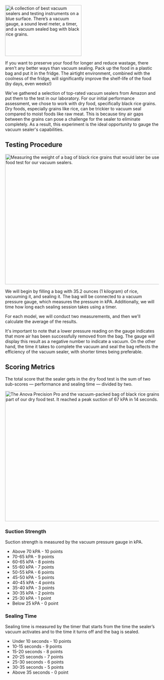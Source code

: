 <img src="https://cdn.healthykitchen101.com/reviews/images/vacuum-sealers/dry-food-test-cloxsyj6e000afi88fbsm95df.jpg" alt="A collection of best vacuum sealers and testing instruments on a blue surface. There’s a vacuum gauge, a sound level meter, a timer, and a vacuum sealed bag with black rice grains." width="250" height="167">

If you want to preserve your food for longer and reduce wastage, there aren’t any better ways than vacuum sealing. Pack up the food in a plastic bag and put it in the fridge. The airtight environment, combined with the coolness of the fridge, will significantly improve the shelf-life of the food (by days, even weeks!)

We've gathered a selection of top-rated vacuum sealers from Amazon and put them to the test in our laboratory. For our initial performance assessment, we chose to work with dry food, specifically black rice grains. Dry foods, especially grains like rice, can be trickier to vacuum seal compared to moist foods like raw meat. This is because tiny air gaps between the grains can pose a challenge for the sealer to eliminate completely. As a result, this experiment is the ideal opportunity to gauge the vacuum sealer's capabilities.

Testing Procedure
-----------------

<img src="https://cdn.healthykitchen101.com/reviews/images/vacuum-sealers/weighing-black-rice-for-dry-food-test-clp0qcnhl0000vo88cp95ateh.jpg" alt="Measuring the weight of a bag of black rice grains that would later be used as part of the dry food test for our vacuum sealers." width="640" height="427">

We will begin by filling a bag with 35.2 ounces (1 kilogram) of rice, vacuuming it, and sealing it. The bag will be connected to a vacuum pressure gauge, which measures the pressure in kPA. Additionally, we will time how long each sealing session takes using a timer.

For each model, we will conduct two measurements, and then we'll calculate the average of the results.

It's important to note that a lower pressure reading on the gauge indicates that more air has been successfully removed from the bag. The gauge will display this result as a negative number to indicate a vacuum. On the other hand, the time it takes to complete the vacuum and seal the bag reflects the efficiency of the vacuum sealer, with shorter times being preferable.

Scoring Metrics
---------------

The total score that the sealer gets in the dry food test is the sum of two sub-scores — performance and sealing time — divided by two.

<img src="https://cdn.healthykitchen101.com/reviews/images/vacuum-sealers/anova-precision-pro-vacuum-sealer-dry-food-test-clozj7zo500022k8899ev6o04.jpg" alt="The Anova Precision Pro and the vacuum-packed bag of black rice grains that it packed as part of our dry food test. It reached a peak suction of 67 kPA in 14 seconds." width="640" height="427">

### Suction Strength

Suction strength is measured by the vacuum pressure gauge in kPA.

*   Above 70 kPA - 10 points
*   70-65 kPA - 9 points
*   60-65 kPA - 8 points
*   55-60 kPA - 7 points
*   50-55 kPA - 6 points
*   45-50 kPA - 5 points
*   40-45 kPA - 4 points
*   35-40 kPA - 3 points
*   30-35 kPA - 2 points
*   25-30 kPA - 1 point
*   Below 25 kPA - 0 point

### Sealing Time

Sealing time is measured by the timer that starts from the time the sealer’s vacuum activates and to the time it turns off and the bag is sealed.

*   Under 10 seconds - 10 points
*   10-15 seconds - 9 points
*   15-20 seconds - 8 points
*   20-25 seconds - 7 points
*   25-30 seconds - 6 points
*   30-35 seconds - 5 points
*   Above 35 seconds - 0 point